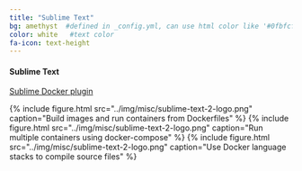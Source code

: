 ```yaml
---
title: "Sublime Text"
bg: amethyst  #defined in _config.yml, can use html color like '#0fbfcf'
color: white   #text color
fa-icon: text-height
---
```


#### Sublime Text

[Sublime Docker plugin](https://packagecontrol.io/packages/Docker%20Based%20Build%20Systems)

{% include figure.html src="../img/misc/sublime-text-2-logo.png" caption="Build images and run containers from Dockerfiles" %}
{% include figure.html src="../img/misc/sublime-text-2-logo.png" caption="Run multiple containers using docker-compose" %}
{% include figure.html src="../img/misc/sublime-text-2-logo.png" caption="Use Docker language stacks to compile source files" %}
